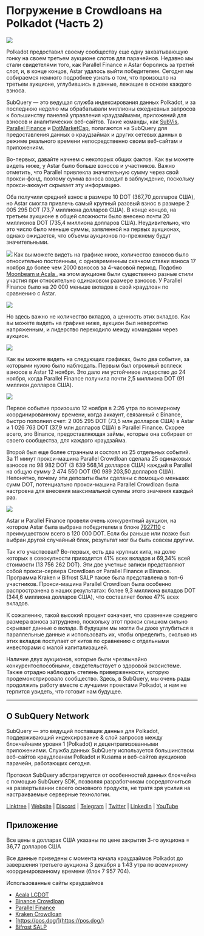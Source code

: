 # Погружение в Crowdloans на Polkadot (Часть 2)

![](https://miro.medium.com/max/1400/0*MqQhXJbmnfMSqf-8)

Polkadot предоставил своему сообществу еще одну захватывающую гонку на своем третьем аукционе слотов для парачейнов. Недавно мы стали свидетелями того, как Parallel Finance и Astar боролись за третий слот, и, в конце концов, Astar удалось выйти победителем. Сегодня мы собираемся немного подробнее узнать о том, что произошло на третьем аукционе, углубившись в данные, лежащие в основе каждого взноса.

SubQuery — это ведущая служба индексирования данных Polkadot, и за последнюю неделю мы обрабатывали миллионы ежедневных запросов к большинству панелей управления краудзаймами, приложений для взносов и аналитических веб-сайтов. Такие команды, как [SubVis](https://www.subvis.io/), [Parallel Finance](https://parallel.fi/) и [DotMarketCap](https://dotmarketcap.com/), полагаются на SubQuery для предоставления данных о краудзаймах и других сетевых данных в режиме реального времени непосредственно своим веб-сайтам и приложениям.

Во-первых, давайте начнем с некоторых общих фактов. Как вы можете видеть ниже, у Astar было больше взносов и участников. Важно отметить, что Parallel привлекла значительную сумму через свой прокси-фонд, поэтому сумма взноса вводит в заблуждение, поскольку прокси-аккаунт скрывает эту информацию.

Оба получили средний взнос в размере 10 DOT (367,70 долларов США), но Astar смогла привлечь самый крупный разовый взнос в размере 2 005 295 DOT (73,7 миллиона долларов США). В конце концов, на третьем аукционе в общей сложности было внесено почти 20 миллионов DOT (735,4 миллиона долларов США). Неудивительно, что это число было меньше суммы, заявленной на первых аукционах, однако ожидается, что объемы аукционов по-прежнему будут значительными.

![](https://miro.medium.com/max/1920/1*cHMt10lANsqtkLYHCv6iWg.png) Как вы можете видеть на графике ниже, количество взносов было относительно постоянным, с одновременным скачком ставки взноса 17 ноября до более чем 2000 взносов за 4-часовой период. Подобно [Moonbeam и Acala ](./20211124-polkadot-crowdloans.md), на этом аукционе были существенно разные стили участия при относительно одинаковом размере взносов. У Parallel Finance было на 20 000 меньше вкладов в свой краудлоан по сравнению с Astar.

![](https://miro.medium.com/max/1920/0*QLdNkyaQBBj3L9Eu)

Но здесь важно не количество вкладов, а ценность этих вкладов. Как вы можете видеть на графике ниже, аукцион был невероятно напряженным, и лидерство переходило между командами через аукцион.

![](https://miro.medium.com/max/1920/0*AGGfB2oBSwoplGhv)

Как вы можете видеть на следующих графиках, было два события, за которыми нужно было наблюдать. Первым был огромный всплеск взносов в Astar 12 ноября. Это дало им устойчивое лидерство до 24 ноября, когда Parallel Finance получила почти 2,5 миллиона DOT (91 миллион долларов США).

![](https://miro.medium.com/max/1920/0*UK4Drn6LXcjebF_V)

Первое событие произошло 12 ноября в 2:26 утра по всемирному координированному времени, когда аккаунт, связанный с Binance, быстро пополнил счет: 2 005 295 DOT (73,5 млн долларов США) в Astar и 1 026 763 DOT (37,9 млн долларов США) в Parallel Finance. Скорее всего, это Binance, предоставляющая займы, которые она собирает от своего сообщества, для каждого краудзайма.

Второй был еще более странным и состоял из 25 отдельных событий. За 11 минут прокси-машина Parallel Crowdloan сделала 25 одинаковых взносов по 98 982 DOT (3 639 568,14 долларов США) каждый в Parallel на общую сумму 2 474 550 DOT (90 989 203,50 долларов США). Непонятно, почему эти депозиты были сделаны с помощью меньших сумм DOT, потенциально прокси-машина Parallel Crowdloan была настроена для внесения максимальной суммы этого значения каждый раз.

![](https://miro.medium.com/max/1920/0*ZErTVoVAvSJvaIsL)

Astar и Parallel Finance провели очень конкурентный аукцион, на котором Astar была выбрана победителем в блоке [7927110](https://polkadot.subscan.io/block/7927110) с преимуществом всего в 120 000 DOT. Если бы раньше или позже был выбран другой случайный блок, результат мог бы быть совсем другим.

Так кто участвовал? Во-первых, есть два крупных кита, на долю которых в совокупности приходится 41% всех вкладов и 69,34% всей стоимости (13 756 262 DOT). Эти две учетные записи представляют собой прокси-сервера Crowdloan от Parallel Finance и Binance. Программа Kraken и Bifrost SALP также была представлена в топ-6 участников. Прокси-машина Parallel Crowdloan была особенно распространена в наших результатах: более 9,3 миллиона вкладов DOT (344,6 миллиона долларов США), что составляет более 47% всех вкладов.

К сожалению, такой высокий процент означает, что сравнение среднего размера взноса затруднено, поскольку этот прокси слишком сильно скрывает данные о вкладе. В будущем мы могли бы даже углубиться в параллельные данные и использовать их, чтобы определить, сколько из этих вкладов поступает от китов по сравнению с отдельными инвесторами с малой капитализацией.

Наличие двух аукционов, которые были чрезвычайно конкурентоспособными, свидетельствует о здоровой экосистеме. Также отрадно наблюдать степень приверженности, которую продемонстрировало сообщество. Здесь, в SubQuery, мы очень рады продолжить работу вместе с лучшими проектами Polkadot, и нам не терпится увидеть, что готовит нам будущее.

---

## О SubQuery Network

SubQuery — это ведущий поставщик данных для Polkadot, поддерживающий индексирование & слой запросов между блокчейнами уровня 1 (Polkadot) и децентрализованными приложениями. Служба данных SubQuery используется большинством веб-сайтов краудлоанам Polkadot и Kusama и веб-сайтов аукционов парачейн, работающих сегодня.

Протокол SubQuery абстрагируется от особенностей данных блокчейна с помощью SubQuery SDK, позволяя разработчикам сосредоточиться на развертывании своего основного продукта, не тратя зря усилия на настраиваемые серверные технологии.

​​​​[Linktree](https://linktr.ee/subquerynetwork) | [Website](https://subquery.network/) | [Discord](https://discord.com/invite/78zg8aBSMG) | [Telegram](https://t.me/subquerynetwork) | [Twitter](https://twitter.com/subquerynetwork) | [LinkedIn](https://www.linkedin.com/company/subquery) | [YouTube](https://www.youtube.com/channel/UCi1a6NUUjegcLHDFLr7CqLw)

## Приложение

Все цены в долларах США указаны по цене закрытия 3-го аукциона = 36,77 долларов США

Все данные приведены с момента начала краудзаймов Polkadot до завершения третьего аукциона 3 декабря в 1:43 утра по всемирному координированному времени (блок 7 957 704).

Использованные сайты краудзаймов

- [Acala LCDOT](https://medium.com/acalanetwork/acala-liquid-crowdloan-dot-lcdot-launch-on-polkadot-f28d8f561157)
- [Binance Crowdloan](https://www.binance.com/en/dotslot)
- [Parallel Finance](https://crowdloan.parallel.fi/#/auction/polkadot)
- [Kraken Crowdloan](https://www.kraken.com/learn/parachain-auctions)
- [https://pos.dog/](https://pos.dog/)
- [Bifrost SALP](https://medium.com/bifrost-finance/bifrost-announces-slot-auction-liquidity-protocol-salp-weekly-report-51-57a7f69aad34)
